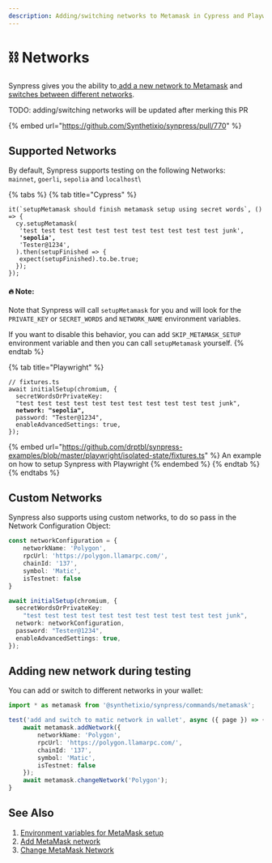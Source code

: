 ```yaml
---
description: Adding/switching networks to Metamask in Cypress and Playwright.
---
```


# ⛓ Networks

Synpress gives you the ability to[ add a new network to Metamask](synpress-api.md#add-metamask-network) and [switches between different networks](synpress-api.md#change-metamask-network).



TODO: adding/switching networks will be updated after merking this PR&#x20;

{% embed url="https://github.com/Synthetixio/synpress/pull/770" %}

## Supported Networks

By default, Synpress supports testing on the following Networks:\
`mainnet`, `goerli`, `sepolia` and `localhost`\


{% tabs %}
{% tab title="Cypress" %}
<pre class="language-typescript"><code class="lang-typescript">it(`setupMetamask should finish metamask setup using secret words`, () => {
  cy.setupMetamask(
   'test test test test test test test test test test test junk',
<strong>   'sepolia',
</strong>   'Tester@1234',
  ).then(setupFinished => {
   expect(setupFinished).to.be.true;
  });
});
</code></pre>

#### :fire: Note:&#x20;

Note that Synpress will call `setupMetamask` for you and will look for the `PRIVATE_KEY` or `SECRET_WORDS` and `NETWORK_NAME` environment variables.&#x20;

If you want to disable this behavior, you can  add `SKIP_METAMASK_SETUP` environment variable and then you can call `setupMetamask` yourself.&#x20;
{% endtab %}

{% tab title="Playwright" %}
<pre class="language-typescript"><code class="lang-typescript">// fixtures.ts
await initialSetup(chromium, {
  secretWordsOrPrivateKey:
  "test test test test test test test test test test test junk",
<strong>  network: "sepolia",
</strong>  password: "Tester@1234",
  enableAdvancedSettings: true,
});
</code></pre>

{% embed url="https://github.com/drptbl/synpress-examples/blob/master/playwright/isolated-state/fixtures.ts" %}
An example on how to setup Synpress with Playwright
{% endembed %}
{% endtab %}
{% endtabs %}

## Custom Networks

Synpress also supports using custom networks, to do so pass in the Network Configuration Object:

```typescript
const networkConfiguration = {
    networkName: 'Polygon',
    rpcUrl: 'https://polygon.llamarpc.com/',
    chainId: '137',
    symbol: 'Matic',
    isTestnet: false
}

await initialSetup(chromium, {
  secretWordsOrPrivateKey:
    "test test test test test test test test test test test junk", 
  network: networkConfiguration,
  password: "Tester@1234",
  enableAdvancedSettings: true,
});
```

## Adding new network during testing

You can add or switch to different networks in your wallet:

```typescript
import * as metamask from '@synthetixio/synpress/commands/metamask';

test('add and switch to matic network in wallet', async ({ page }) => {
    await metamask.addNetwork({
        networkName: 'Polygon',
        rpcUrl: 'https://polygon.llamarpc.com/',
        chainId: '137',
        symbol: 'Matic',
        isTestnet: false
    });
    await metamask.changeNetwork('Polygon');
}
```



## See Also &#x20;

1. [Environment variables for MetaMask setup](environment-variables.md#environment-variables-for-metamask-setup)
2. [Add MetaMask network](synpress-api.md#add-metamask-network)
3. [Change MetaMask Network](synpress-api.md#change-metamask-network)&#x20;
